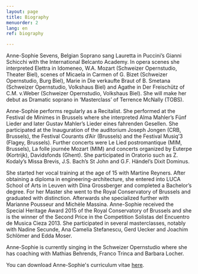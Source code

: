 ```yaml
---
layout: page
title: Biography
menuorder: 2
lang: en
ref: biography

---
```



Anne-Sophie Sevens, Belgian Soprano sang Lauretta in Puccini’s Gianni Schicchi with the International Belcanto Academy. In opera scenes she interpreted Elettra in Idomeneo, W.A. Mozart (Schweizer Opernstudio, Theater Biel), scenes of Micaela in Carmen of G. Bizet (Schweizer Opernstudio, Burg Biel), Marie in Die verkaufte Braut of B. Smetana (Schweizer Opernstudio, Volkshaus Biel) and Agathe in Der Freischütz of C.M. v.Weber (Schweizer Opernstudio, Volkshaus Biel). She will make her debut as Dramatic soprano in ‘Masterclass’ of Terrence McNally (TOBS).

Anne-Sophie performs regularly as a Recitalist. She performed at the Festival de Minimes in Brussels where she interpreted Alma Mahler’s Fünf Lieder and later Gustav Mahler’s Lieder eines fahrenden Gesellen. She participated at the Inauguration of the auditorium Joseph Jongen (CRB, Brussels), the Festival Courants d’Air (Brussels) and the Festival Musiq’3 (Flagey, Brussels). Further concerts were Le Lied postromantique (MIM, Brussels), La folle journée Mozart (MIM) and concerts organized by Euterpe (Kortrijk), Davidsfonds (Ghent). She participated in Oratorio such as Z. Kodaly’s Missa Brevis, J.S. Bach’s St John and G.F. Händel’s Dixit Dominus.

She started her vocal training at the age of 15 with Martine Reyners. After obtaining a diploma in engineering-architecture, she entered into LUCA School of Arts in Leuven with Dina Grossberger and completed a Bachelor’s degree. For her Master she went to the Royal Conservatory of Brussels and graduated with distinction. Afterwards she specialized further with Marianne Pousseur and Michèle Massina. Anne-Sophie received the Special Heritage Award 2015 of the Royal Conservatory of Brussels and she is the winner of the Second Price in the Competition Solistas del Encuentro de Musica Cieza 2013. She participated in several masterclasses, notably with Nadine Secunde, Ana Camelia Stefanescu, Gerd Uecker and Joachim Schlömer and Edda Moser.

Anne-Sophie is currently singing in the Schweizer Opernstudio where she has coaching with Mathias Behrends, Franco Trinca and Barbara Locher.

You can download Anne-Sophie's curriculum vitae [here](assets/CV.pdf).
